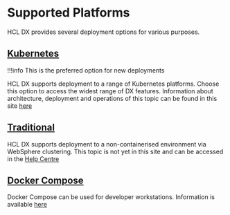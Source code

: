 # Supported Platforms

HCL DX provides several deployment options for various purposes.

## [Kubernetes](kubernetes/overview.md)
!!!info
    This is the preferred option for new deployments

HCL DX supports deployment to a range of Kubernetes platforms. Choose this option to access the widest range of DX features. Information about architecture, deployment and operations of this topic can be found in this site [here](kubernetes/overview.md)

## [Traditional](https://help.hcltechsw.com/digital-experience/9.5/containerization/dx_non_container.html)
HCL DX supports deployment to a non-containerised environment via WebSphere clustering. This topic is not yet in this site and can be accessed in the [Help Centre](https://help.hcltechsw.com/digital-experience/9.5/containerization/dx_non_container.html)

## [Docker Compose](docker-compose/docker_compose.md)
Docker Compose can be used for developer workstations. Information is available [here](docker-compose/docker_compose.md)